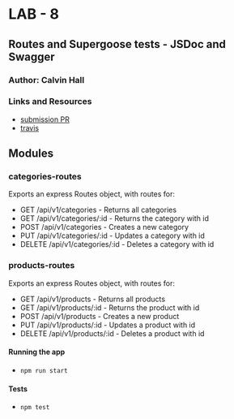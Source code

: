 # LAB - 8

## Routes and Supergoose tests - JSDoc and Swagger

### Author: Calvin Hall

### Links and Resources
* [submission PR](https://github.com/Clownvin-cr-deltav-401d4/lab-08/pull/1)
* [travis](https://www.travis-ci.com/Clownvin-cr-deltav-401d4/lab-08)

## Modules
### categories-routes
Exports an express Routes object, with routes for:
* GET /api/v1/categories - Returns all categories
* GET /api/v1/categories/:id - Returns the category with id
* POST /api/v1/categories - Creates a new category
* PUT /api/v1/categories/:id - Updates a category with id
* DELETE /api/v1/categories/:id - Deletes a category with id

### products-routes
Exports an express Routes object, with routes for:
* GET /api/v1/products - Returns all products
* GET /api/v1/products/:id - Returns the product with id
* POST /api/v1/products - Creates a new product
* PUT /api/v1/products/:id - Updates a product with id
* DELETE /api/v1/products/:id - Deletes a product with id

#### Running the app
* `npm run start`
  
#### Tests
* `npm test`